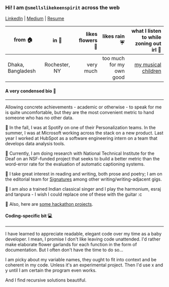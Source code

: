 
### Hi! I am `@smellslikekeenspirit` across the web 

[LinkedIn](https://www.linkedin.com/in/prionti-nasir/r) | [Medium](https://medium.com/@priontinasir) | [Resume](https://github.com/smellslikekeenspirit/smellslikekeenspirit/blob/master/PriontiNasirResume.pdf)

| from 🏠 | in 📍 | likes flowers 💐 | likes rain ☔ | what I listen to while zoning out irl 🎵 |
|----------|:-------------:|---------:|---------:|---------:|
| Dhaka, Bangladesh|Rochester, NY  |very much| too much for my own good| [my musical children](https://open.spotify.com/user/21vqey65jhjiyu5kgcpikybwq) |


#### A very condensed bio :cherry_blossom:
---
Allowing concrete achievements - academic or otherwise - to speak for me is quite uncomfortable, but they are the most convenient metric to hand someone who has no other data. 

:maple_leaf: In the fall, I was at Spotify on one of their Personalization teams. In the summer, I was at Microsoft working across the stack on a new product. Last year I worked at HubSpot as a software engineering intern on a team that develops data analysis tools. 

:sunflower: Currently, I am doing research with National Technical Institute for the Deaf on an NSF-funded project that seeks to build a better metric than the word-error rate for the evaluation of automatic captioning systems. 

:hibiscus: I take great interest in reading and writing, both prose and poetry; I am on the editorial team for [Signatures](http://www.signaturesmag.com/) among other writing/writing-adjacent gigs.

:rose: I am also a trained Indian classical singer and I play the harmonium, esraj and tanpura - I wish I could replace one of these with the guitar :c

💮 Also, here are [some hackathon projects](https://devpost.com/smellslikekeenspirit).

#### Coding-specific bit :computer:
---

I have learned to appreciate readable, elegant code over my time as a baby developer. I mean, I promise I don't like leaving code unattended. I'd rather make elaborate flower garlands for each function in the form of documentation. But I often don't have the time to do so...

I am picky about my variable names, they ought to fit into context and be coherent in my code. Unless it's an experimental project. Then I'd use x and y until I am certain the program even works. 

And I find recursive solutions beautiful. 
